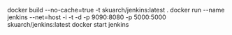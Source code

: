  
docker build --no-cache=true -t skuarch/jenkins:latest .
docker run --name jenkins --net=host -i -t -d -p 9090:8080 -p 5000:5000 skuarch/jenkins:latest
docker start jenkins
